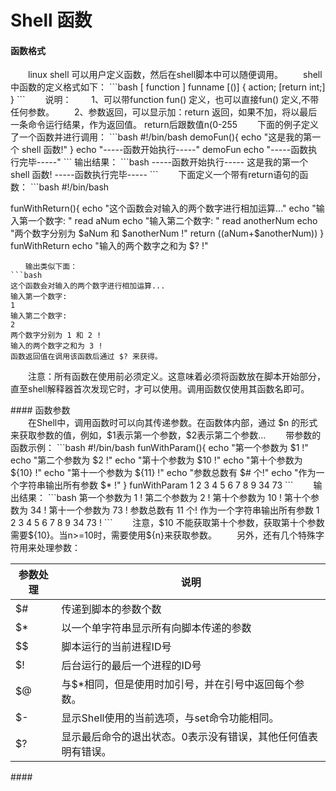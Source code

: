 # Shell 函数 #
#### 函数格式
<div class='mdContent'>
　　linux shell 可以用户定义函数，然后在shell脚本中可以随便调用。
　　shell中函数的定义格式如下：
```bash
[ function ] funname [()]
{
    action;
    [return int;]
}
```
  　　说明：
  　　1、可以带function fun() 定义，也可以直接fun() 定义,不带任何参数。
  　　2、参数返回，可以显示加：return 返回，如果不加，将以最后一条命令运行结果，作为返回值。 return后跟数值n(0-255
　　下面的例子定义了一个函数并进行调用：
```bash
#!/bin/bash
demoFun(){
    echo "这是我的第一个 shell 函数!"
}
echo "-----函数开始执行-----"
demoFun
echo "-----函数执行完毕-----"
```
输出结果：
```bash
-----函数开始执行-----
这是我的第一个 shell 函数!
-----函数执行完毕-----
```
　　下面定义一个带有return语句的函数：
```bash
#!/bin/bash

funWithReturn(){
    echo "这个函数会对输入的两个数字进行相加运算..."
    echo "输入第一个数字: "
    read aNum
    echo "输入第二个数字: "
    read anotherNum
    echo "两个数字分别为 $aNum 和 $anotherNum !"
    return $(($aNum+$anotherNum))
}
funWithReturn
echo "输入的两个数字之和为 $? !"
```
　　输出类似下面：
```bash
这个函数会对输入的两个数字进行相加运算...
输入第一个数字:
1
输入第二个数字:
2
两个数字分别为 1 和 2 !
输入的两个数字之和为 3 !
函数返回值在调用该函数后通过 $? 来获得。
```

　　注意：所有函数在使用前必须定义。这意味着必须将函数放在脚本开始部分，直至shell解释器首次发现它时，才可以使用。调用函数仅使用其函数名即可。
</div>
#### 函数参数
<div class='mdContent'>
  　　在Shell中，调用函数时可以向其传递参数。在函数体内部，通过 $n 的形式来获取参数的值，例如，$1表示第一个参数，$2表示第二个参数...
　　带参数的函数示例：
```bash
#!/bin/bash
funWithParam(){
    echo "第一个参数为 $1 !"
    echo "第二个参数为 $2 !"
    echo "第十个参数为 $10 !"
    echo "第十个参数为 ${10} !"
    echo "第十一个参数为 ${11} !"
    echo "参数总数有 $# 个!"
    echo "作为一个字符串输出所有参数 $* !"
}
funWithParam 1 2 3 4 5 6 7 8 9 34 73
```
  　　输出结果：
```bash
第一个参数为 1 !
第二个参数为 2 !
第十个参数为 10 !
第十个参数为 34 !
第十一个参数为 73 !
参数总数有 11 个!
作为一个字符串输出所有参数 1 2 3 4 5 6 7 8 9 34 73 !
```
　　注意，$10 不能获取第十个参数，获取第十个参数需要${10}。当n>=10时，需要使用${n}来获取参数。
　　另外，还有几个特殊字符用来处理参数：

参数处理	|说明
---|---
$#	|传递到脚本的参数个数
$*	|以一个单字符串显示所有向脚本传递的参数
$$	|脚本运行的当前进程ID号
$!	|后台运行的最后一个进程的ID号
$@	|与$*相同，但是使用时加引号，并在引号中返回每个参数。
$-	|显示Shell使用的当前选项，与set命令功能相同。
$?	|显示最后命令的退出状态。0表示没有错误，其他任何值表明有错误。
</div>
#### 